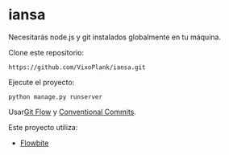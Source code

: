 # iansa
Necesitarás node.js y git instalados globalmente en tu máquina.

Clone este repositorio:

`https://github.com/VixoPlank/iansa.git`

Ejecute el proyecto:

`python manage.py runserver`

Usar[Git Flow](https://www.atlassian.com/git/tutorials/comparing-workflows/gitflow-workflow "Git Flow") y [Conventional Commits](https://www.conventionalcommits.org/en/v1.0.0/ "Conventional Commits").

Este proyecto utiliza:

- [Flowbite](https://flowbite.com/ "Flowbite")

